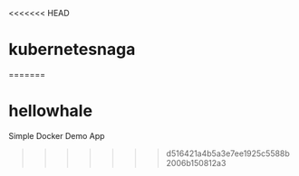 <<<<<<< HEAD
# kubernetesnaga
=======
# hellowhale
Simple Docker Demo App
>>>>>>> d516421a4b5a3e7ee1925c5588b2006b150812a3
